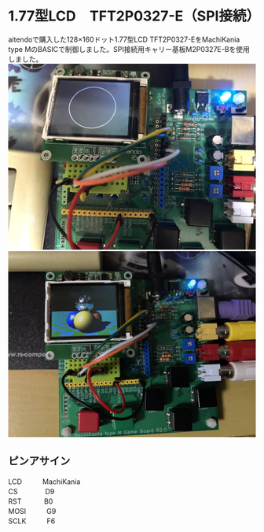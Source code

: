 # 1.77型LCD　TFT2P0327-E（SPI接続）
aitendoで購入した128×160ドット1.77型LCD TFT2P0327-EをMachiKania type MのBASICで制御しました。SPI接続用キャリー基板M2P0327E-Bを使用しました。  
![](SPILCD.jpg)
![](RAYTRSPI.jpg)

## ピンアサイン
LCD　　　MachiKania  
 CS　　　　D9  
 RST　　　 B0  
 MOSI　　　G9  
 SCLK　　　F6  
